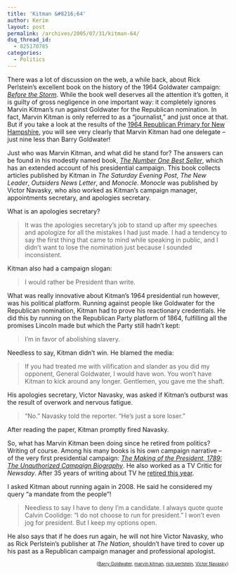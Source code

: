```yaml
---
title: 'Kitman &#8216;64'
author: Kerim
layout: post
permalink: /archives/2005/07/31/kitman-64/
dsq_thread_id:
  - 825170785
categories:
  - Politics
---
```

There was a lot of discussion on the web, a while back, about Rick Perlstein&#8217;s excellent book on the history of the 1964 Goldwater campaign: *<a href="http://www.amazon.com/exec/obidos/redirect?tag=shashwaticom-20%26link_code=xm2%26camp=2025%26creative=165953%26path=http://www.amazon.com/gp/redirect.html%253fASIN=0809028581%2526tag=shashwaticom-20%2526lcode=xm2%2526cID=2025%2526ccmID=165953%2526location=/o/ASIN/0809028581%25253FSubscriptionId=02ZH6J1W0649DTNS6002" onclick="_gaq.push(['_trackEvent', 'outbound-article', 'http://www.amazon.com/exec/obidos/redirect?tag=shashwaticom-20%26link_code=xm2%26camp=2025%26creative=165953%26path=http://www.amazon.com/gp/redirect.html%253fASIN=0809028581%2526tag=shashwaticom-20%2526lcode=xm2%2526cID=2025%2526ccmID=165953%2526location=/o/ASIN/0809028581%25253FSubscriptionId=02ZH6J1W0649DTNS6002', 'Before the Storm']);" >Before the Storm</a>*. While the book well deserves all the attention it&#8217;s gotten, it is guilty of gross negligence in one important way: it completely ignores Marvin Kitman&#8217;s run against Goldwater for the Republican nomination. In fact, Marvin Kitman is only referred to as a &#8220;journalist,&#8221; and just once at that. But if you take a look at the results of the <a href="http://www.politicallibrary.org/TallState/1964rep.html" onclick="_gaq.push(['_trackEvent', 'outbound-article', 'http://www.politicallibrary.org/TallState/1964rep.html', '1964 Republican Primary for New Hampshire']);" >1964 Republican Primary for New Hampshire</a>, you will see very clearly that Marvin Kitman had one delegate &#8211; just nine less than Barry Goldwater!

Just who was Marvin Kitman, and what did he stand for? The answers can be found in his modestly named book, *<a href="http://used.addall.com/SuperRare/RefineRare.fcgi?id=050731103727939161" onclick="_gaq.push(['_trackEvent', 'outbound-article', 'http://used.addall.com/SuperRare/RefineRare.fcgi?id=050731103727939161', 'The Number One Best Seller']);" >The Number One Best Seller</a>*, which has an extended account of his presidential campaign. This book collects articles published by Kitman in *The Saturday Evening Post*, *The New Leader*, *Outsiders News Letter*, and *Monocle*. *Monocle* was published by Victor Navasky, who also worked as Kitman&#8217;s campaign manager, appointments secretary, and apologies secretary.

What is an apologies secretary?

> It was the apologies secretary&#8217;s job to stand up after my speeches and apologize for all the mistakes I had just made. I had a tendency to say the first thing that came to mind while speaking in public, and I didn&#8217;t want to lose the nomination just because I sounded inconsistent.

Kitman also had a campaign slogan:

> I would rather be President than write.

What was really innovative about Kitman&#8217;s 1964 presidential run however, was his political platform. Running against people like Goldwater for the Republican nomination, Kitman had to prove his reactionary credentials. He did this by running on the Republican Party platform of 1864, fulfilling all the promises Lincoln made but which the Party still hadn&#8217;t kept:

> I&#8217;m in favor of abolishing slavery.

Needless to say, Kitman didn&#8217;t win. He blamed the media:

> If you had treated me with vilification and slander as you did my opponent, General Goldwater, I would have won. You won&#8217;t have Kitman to kick around any longer. Gentlemen, you gave me the shaft.

His apologies secretary, Victor Navasky, was asked if Kitman&#8217;s outburst was the result of overwork and nervous fatigue.

> &#8220;No.&#8221; Navasky told the reporter. &#8220;He&#8217;s just a sore loser.&#8221;

After reading the paper, Kitman promptly fired Navasky.

So, what has Marvin Kitman been doing since he retired from politics? Writing of course. Among his many books is his own campaign narrative &#8211; of the very first presidential campaign: *<a href="http://www.amazon.com/exec/obidos/redirect?tag=shashwaticom-20%26link_code=xm2%26camp=2025%26creative=165953%26path=http://www.amazon.com/gp/redirect.html%253fASIN=0802137350%2526tag=shashwaticom-20%2526lcode=xm2%2526cID=2025%2526ccmID=165953%2526location=/o/ASIN/0802137350%25253FSubscriptionId=02ZH6J1W0649DTNS6002" onclick="_gaq.push(['_trackEvent', 'outbound-article', 'http://www.amazon.com/exec/obidos/redirect?tag=shashwaticom-20%26link_code=xm2%26camp=2025%26creative=165953%26path=http://www.amazon.com/gp/redirect.html%253fASIN=0802137350%2526tag=shashwaticom-20%2526lcode=xm2%2526cID=2025%2526ccmID=165953%2526location=/o/ASIN/0802137350%25253FSubscriptionId=02ZH6J1W0649DTNS6002', 'The Making of the President, 1789: The Unauthorized Campaign Biography']);" >The Making of the President, 1789: The Unauthorized Campaign Biography</a>*. He also worked as a TV Critic for *Newsday*. After 35 years of writing about TV he <a href="http://pqasb.pqarchiver.com/newsday/816294241.html?did=816294241&#038;FMT=ABS&#038;FMTS=FT&#038;date=Apr+3%2C+2005&#038;author=Marvin+Kitman&#038;pub=Newsday&#038;desc=The+screen+goes+dark%2C+After+35+years+of+sitting+through+the+good%2C+the+bad+and+the+worst%2C+Newsdays+TV+critic+hits+the+off+button" onclick="_gaq.push(['_trackEvent', 'outbound-article', 'http://pqasb.pqarchiver.com/newsday/816294241.html?did=816294241&FMT=ABS&FMTS=FT&date=Apr+3%2C+2005&author=Marvin+Kitman&pub=Newsday&desc=The+screen+goes+dark%2C+After+35+years+of+sitting+through+the+good%2C+the+bad+and+the+worst%2C+Newsdays+TV+critic+hits+the+off+button', 'retired this year']);" >retired this year</a>.

I asked Kitman about running again in 2008. He said he considered my query &#8220;a mandate from the people&#8221;!

> Needless to say I have to deny I&#8217;m a candidate. I always quote quote Calvin Coolidge: &#8220;I do not choose to run for president.&#8221; I won&#8217;t even jog for president. But I keep my options open.

He also says that if he does run again, he will not hire Victor Navasky, who as Rick Perlstein&#8217;s publisher at *The Nation*, shouldn&#8217;t have tired to cover up his past as a Republican campaign manager and professional apologist.

<!-- technorati tags start -->

<div style="text-align:right;">
  <span style="font-size:x-small;">{<a href="http://technorati.com/tag/Barry Goldwater" onclick="_gaq.push(['_trackEvent', 'outbound-article', 'http://technorati.com/tag/Barry Goldwater', 'Barry Goldwater']);"  rel="tag">Barry Goldwater</a>, <a href="http://technorati.com/tag/marvin kitman" onclick="_gaq.push(['_trackEvent', 'outbound-article', 'http://technorati.com/tag/marvin kitman', 'marvin kitman']);"  rel="tag">marvin kitman</a>, <a href="http://technorati.com/tag/rick perlstein" onclick="_gaq.push(['_trackEvent', 'outbound-article', 'http://technorati.com/tag/rick perlstein', 'rick perlstein']);"  rel="tag">rick perlstein</a>, <a href="http://technorati.com/tag/Victor Navasky" onclick="_gaq.push(['_trackEvent', 'outbound-article', 'http://technorati.com/tag/Victor Navasky', 'Victor Navasky']);"  rel="tag">Victor Navasky</a>}</span>


<!-- technorati tags end -->

